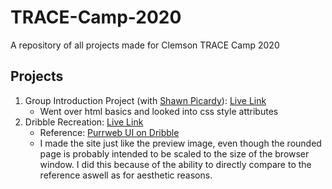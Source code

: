 # TRACE-Camp-2020
A repository of all projects made for Clemson TRACE Camp 2020

## Projects
1. Group Introduction Project (with [Shawn Picardy](https://shawnpicardy.com/)): [Live Link](http://team4-liveshare.surge.sh/)
    - Went over html basics and looked into css style attributes
2. Dribble Recreation: [Live Link](https://jlittle-project-2.surge.sh/)
    - Reference: [Purrweb UI on Dribble](https://dribbble.com/shots/11580352-Travel-App-Design-Concept)
    - I made the site just like the preview image, even though the rounded page is probably intended to be scaled to the size of the browser window. I did this because of the ability to directly compare to the reference aswell as for aesthetic reasons.
